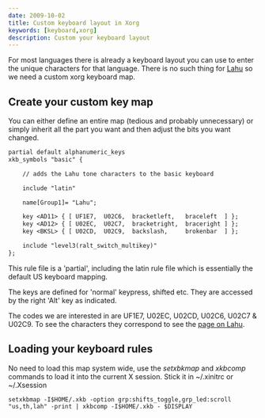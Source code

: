 ```yaml
---
date: 2009-10-02
title: Custom keyboard layout in Xorg
keywords: [keyboard,xorg]
description: Custom your keyboard layout
---
```


For most languages there is already a keyboard layout you can use to enter the
unique characters for that language. There is no such thing for
[Lahu](http://lahu.felixhanley.info) so we need a custom xorg keyboard map.

## Create your custom key map

You can either define an entire map (tedious and probably unnecessary) or simply 
inherit all the part you want and then adjust the bits you want changed.

```xorg
partial default alphanumeric_keys
xkb_symbols "basic" {

    // adds the Lahu tone characters to the basic keyboard

    include "latin"

    name[Group1]= "Lahu";

    key <AD11> { [ UF1E7,  U02C6,  bracketleft,   braceleft  ] };
    key <AD12> { [ U02EC,  U02C7,  bracketright,  braceright ] };
    key <BKSL> { [ U02CD,  U02C9,  backslash,     brokenbar  ] };

    include "level3(ralt_switch_multikey)"
};
```

This rule file is a 'partial', including the latin rule file which is essentially the default US keyboard mapping.

The keys are defined for 'normal' keypress, shifted etc. They are accessed by 
the right 'Alt' key as indicated.

The codes we are interested in are UF1E7, U02EC, U02CD, U02C6, U02C7 &amp;
U02C9. To see the characters they correspond to see the [page on
Lahu](/projects/lahu/).

## Loading your keyboard rules

No need to load this map system wide, use the _setxbkmap_ and _xkbcomp_ commands 
to load it into the current X session. Stick it in ~/.xinitrc or ~/.Xsession

```shell
setxkbmap -I$HOME/.xkb -option grp:shifts_toggle,grp_led:scroll "us,th,lah" -print | xkbcomp -I$HOME/.xkb - $DISPLAY
```
